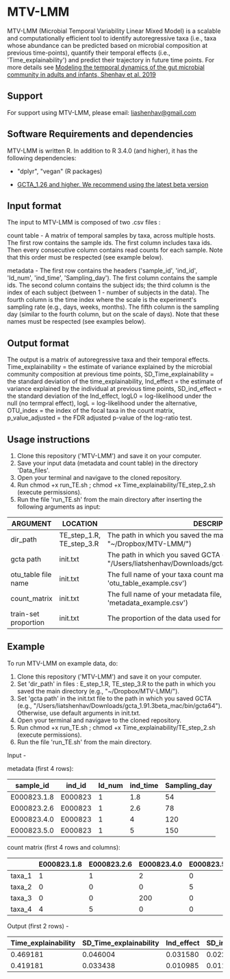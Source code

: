 # MTV-LMM

MTV-LMM (Microbial Temporal Variability Linear Mixed Model) is a scalable and computationally efficient tool to identify autoregressive taxa (i.e., taxa whose abundance can be predicted based on microbial composition at previous time-points), quantify their temporal effects (i.e., 'Time_explainability') and predict their trajectory in future time points. For more details see [Modeling the temporal dynamics of the gut microbial community in adults and infants, Shenhav et al. 2019](https://journals.plos.org/ploscompbiol/article?id=10.1371/journal.pcbi.1006960)


Support
-----------------------

For support using MTV-LMM, please email: liashenhav@gmail.com


Software Requirements and dependencies
-----------------------

MTV-LMM is written R. In addition to R 3.4.0 (and higher), it has the following dependencies:

- "dplyr", "vegan" (R packages)

- [GCTA_1.26 and higher. We recommend using the latest beta version](https://cnsgenomics.com/software/gcta/#Download)


Input format
-----------------------
The input to MTV-LMM is composed of two .csv files :

count table  - A matrix of temporal samples by taxa, across multiple hosts. The first row contains the sample ids. The first column includes taxa ids. Then every consecutive column contains read counts for each sample. Note that this order must be respected (see example below).

metadata -  The first row contains the headers ('sample_id', 'ind_id', 'Id_num', 'ind_time', 'Sampling_day'). The first column contains the sample ids. The second column contains the subject ids; the third column is the index of each subject (between 1 -  number of subjects in the data). The fourth column is the time index where the scale is the experiment's sampling rate (e.g., days, weeks, months). The fifth column is the sampling day (similar to the fourth column, but on the scale of days). Note that these names must be respected  (see examples below).


Output format
-----------------------

The output is a matrix of autoregressive taxa and their temporal effects.  
Time_explainability = the estimate of variance explained by the microbial community composition at previous time points, 
SD_Time_explainability = the standard deviation of the time_explainability, 
Ind_effect = the estimate of variance explained by the individual at previous time points, 
SD_ind_effect  = the standard deviation of the Ind_effect, 
logL0 =  log-likelihood under the null (no termpral effect), 
logL = log-likelihood under the alternative, 
OTU_index = the index of the focal taxa in the count matrix, 
p_value_adjusted = the FDR adjusted p-value of the log-ratio test.


Usage instructions
---------------------------

1. Clone this repository ('MTV-LMM') and save it on your computer.
2. Save your input data (metadata and count table) in the directory 'Data_files'.
3. Open your terminal and navigave to the cloned repository. 
4. Run chmod +x run_TE.sh ; chmod +x Time_explainability/TE_step_2.sh (execute permissions). 
5. Run the file 'run_TE.sh' from the main directory after inserting the following arguments as input:


| ARGUMENT | LOCATION |DESCRIPTION |
| ------------- | ------------- |------------- |
| dir_path  |  TE_step_1.R, TE_step_3.R |The path in which you saved the main directory  (e.g., "~/Dropbox/MTV-LMM/") |
| gcta path  |  init.txt |The path in which you saved GCTA  (e.g., "/Users/liatshenhav/Downloads/gcta_1.91.3beta_mac/bin/gcta64") |
| otu_table file name  |  init.txt |The full name of your taxa count matrix, including file type (e.g., 'otu_table_example.csv')  |
| count_matrix   |  init.txt |The full name of your metadata file, including file type (e.g., 'metadata_example.csv')  |
| train-set proportion  |  init.txt |The proportion of the data used for model training |



Example
---------------------------

To run MTV-LMM on example data, do:


1. Clone this repository ('MTV-LMM') and save it on your computer.
2. Set 'dir_path' in files : E_step_1.R, TE_step_3.R to the path in which you saved the main directory  (e.g., "~/Dropbox/MTV-LMM/").
3. Set 'gcta path' in the init.txt file to the path in which you saved GCTA  (e.g., "/Users/liatshenhav/Downloads/gcta_1.91.3beta_mac/bin/gcta64"). Otherwise, use default arguments in init.txt. 
4. Open your terminal and navigave to the cloned repository. 
5. Run chmod +x run_TE.sh ; chmod +x Time_explainability/TE_step_2.sh (execute permissions).
6. Run the file 'run_TE.sh' from the main directory.


Input - 

metadata (first 4 rows):

| sample_id | ind_id |Id_num | ind_time | Sampling_day|
| ------------- | ------------- |------------- |-------------|-------------|
| E000823.1.8  |  E000823 | 1 | 1.8| 54 |
| E000823.2.6  |  E000823 | 1 | 2.6| 78 |
| E000823.4.0   |  E000823 | 1| 4 | 120 |
| E000823.5.0  |  E000823 | 1 | 5 | 150 |



count matrix (first 4 rows and columns):

| | E000823.1.8 |E000823.2.6 | E000823.4.0| E000823.5.0|
| ------------- | ------------- |------------- |------------- |------------- |
| taxa_1  |  1 | 1 | 2| 0 |
| taxa_2  |  0 | 0 | 0|5 |
| taxa_3  |  0 | 0 | 200|0 |
| taxa_4  |  4 | 5 | 0|0 |



Output (first 2 rows) - 


| Time_explainability | SD_Time_explainability |Ind_effect | SD_ind_effect | logL0| logL| taxa_index| p_value_adjusted| 
| ------------- | ------------- |------------- |-------------|-------------|-------------|-------------|-------------|
| 0.469181  |  0.046004 | 0.031580 | 0.022000| 8136.467| 8145.550| 1 | 3.542700e-05|
| 0.419181  |  0.033438 | 0.010985 | 0.011545| 4590.989| 4610.062| 2 | 5.055050e-09|

